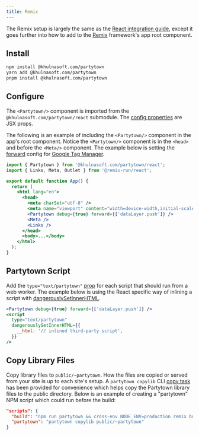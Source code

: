 ```yaml
---
title: Remix
---
```


The Remix setup is largely the same as the [React integration guide](/react), except it goes further into how to add to the [Remix](https://remix.run/) framework's app root component.

## Install

```bash
npm install @khulnasoft.com/partytown
yarn add @khulnasoft.com/partytown
pnpm install @khulnasoft.com/partytown
```

## Configure

The `<Partytown/>` component is imported from the `@khulnasoft.com/partytown/react` submodule. The [config properties](/configuration) are JSX props.

The following is an example of including the `<Partytown/>` component in the app's root component. Notice the `<Partytown/>` component is in the `<head>` and before the `<Meta/>` component. The example below is setting the [forward](/forwarding-events) config for [Google Tag Manager](/google-tag-manager).

```jsx
import { Partytown } from '@khulnasoft.com/partytown/react';
import { Links, Meta, Outlet } from '@remix-run/react';

export default function App() {
  return (
    <html lang="en">
      <head>
        <meta charSet="utf-8" />
        <meta name="viewport" content="width=device-width,initial-scale=1" />
        <Partytown debug={true} forward={['dataLayer.push']} />
        <Meta />
        <Links />
      </head>
      <body>...</body>
    </html>
  );
}
```

## Partytown Script

Add the `type="text/partytown"` [prop](/partytown-scripts) for each script that should run from a web worker. The example below is using the React specific way of inlining a script with [dangerouslySetInnerHTML](https://reactjs.org/docs/dom-elements.html#dangerouslysetinnerhtml).

```jsx
<Partytown debug={true} forward={['dataLayer.push']} />
<script
  type="text/partytown"
  dangerouslySetInnerHTML={{
    __html: '// inlined third-party script',
  }}
/>
```

## Copy Library Files

Copy library files to `public/~partytown`. How the files are copied or served from your site is up to each site's setup. A `partytown copylib` CLI [copy task](/copy-library-files) has been provided for convenience which helps copy the Partytown library files to the public directory. Below is an example of creating a "partytown" NPM script which could run before the build:

```json
"scripts": {
  "build": "npm run partytown && cross-env NODE_ENV=production remix build",
  "partytown": "partytown copylib public/~partytown"
}
```
